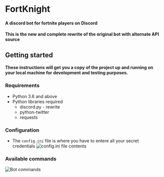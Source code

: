 # FortKnight 
#### A discord bot for fortnite players on Discord
#### This is the new and complete rewrite of the original bot with alternate API source

## Getting started
#### These instructions will get you a copy of the project up and running on your local machine for development and testing purposes.

### Requirements
* Python 3.6 and above
* Python libraries required
	* discord.py - rewrite
	* python-twitter
	* requests

### Configuration
* The `config.ini` file is where you have to entere all your secret credentials 
 ![`config.ini` file contents](https://i.imgur.com/gHSTUp9.png)

### Available commands
![Bot commands](https://i.imgur.com/seZdAjW.png)
